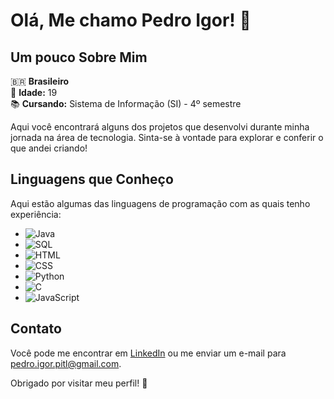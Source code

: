 # Olá, Me chamo Pedro Igor! 👋

## Um pouco Sobre Mim

🇧🇷 **Brasileiro**  
🎂 **Idade:** 19  
📚 **Cursando:** Sistema de Informação (SI) - 4º semestre

Aqui você encontrará alguns dos projetos que desenvolvi durante minha jornada na área de tecnologia. Sinta-se à vontade para explorar e conferir o que andei criando!

## Linguagens que Conheço

Aqui estão algumas das linguagens de programação com as quais tenho experiência:

- ![Java](https://img.shields.io/badge/-Java-E34F26?style=flat&logo=java&logoColor=white)
- ![SQL](https://img.shields.io/badge/-SQL-4479A1?style=flat&logo=sql&logoColor=white)
- ![HTML](https://img.shields.io/badge/-HTML-E34F26?style=flat&logo=html5&logoColor=white)
- ![CSS](https://img.shields.io/badge/-CSS-1572B6?style=flat&logo=css3&logoColor=white)
- ![Python](https://img.shields.io/badge/-Python-3776AB?style=flat&logo=python&logoColor=white)
- ![C](https://img.shields.io/badge/-C-A8B9CC?style=flat&logo=c&logoColor=black)
- ![JavaScript](https://img.shields.io/badge/-JavaScript-F7DF1E?style=flat&logo=javascript&logoColor=black)

## Contato

Você pode me encontrar em [LinkedIn](www.linkedin.com/in/pedro-igor-torres-luz) ou me enviar um e-mail para [pedro.igor.pitl@gmail.com](mailto:pedro.igor.pitl@gmail.com).

Obrigado por visitar meu perfil! 🚀

